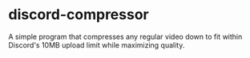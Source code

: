 # discord-compressor
A simple program that compresses any regular video down to fit within Discord's 10MB upload limit while maximizing quality.
